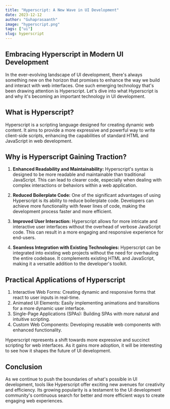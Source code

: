 ```yaml
---
title: "Hyperscript: A New Wave in UI Development"
date: 2023-12-12
author: "Guhaprasaanth"
image: "hyperscript.png"
tags: ["ui"]
slug: hyperscript
---
```


## Embracing Hyperscript in Modern UI Development
In the ever-evolving landscape of UI development, there's always something new on the horizon that promises to enhance the way we build and interact with web interfaces. One such emerging technology that's been drawing attention is Hyperscript. Let's dive into what Hyperscript is and why it's becoming an important technology in UI development.

## What is Hyperscript?
Hyperscript is a scripting language designed for creating dynamic web content. It aims to provide a more expressive and powerful way to write client-side scripts, enhancing the capabilities of standard HTML and JavaScript in web development.

## Why is Hyperscript Gaining Traction?
1. **Enhanced Readability and Maintainability:**
Hyperscript's syntax is designed to be more readable and maintainable than traditional JavaScript. This can lead to clearer code, especially when dealing with complex interactions or behaviors within a web application.

2. **Reduced Boilerplate Code:**
One of the significant advantages of using Hyperscript is its ability to reduce boilerplate code. Developers can achieve more functionality with fewer lines of code, making the development process faster and more efficient.

3. **Improved User Interaction:**
Hyperscript allows for more intricate and interactive user interfaces without the overhead of verbose JavaScript code. This can result in a more engaging and responsive experience for end-users.

4. **Seamless Integration with Existing Technologies:**
Hyperscript can be integrated into existing web projects without the need for overhauling the entire codebase. It complements existing HTML and JavaScript, making it a versatile addition to the developer's toolkit.

## Practical Applications of Hyperscript
1) Interactive Web Forms: Creating dynamic and responsive forms that react to user inputs in real-time.
2) Animated UI Elements: Easily implementing animations and transitions for a more dynamic user interface.
3) Single-Page Applications (SPAs): Building SPAs with more natural and intuitive scripting.
4) Custom Web Components: Developing reusable web components with enhanced functionality.

Hyperscript represents a shift towards more expressive and succinct scripting for web interfaces. As it gains more adoption, it will be interesting to see how it shapes the future of UI development.

## Conclusion
As we continue to push the boundaries of what's possible in UI development, tools like Hyperscript offer exciting new avenues for creativity and efficiency. Its growing popularity is a testament to the UI development community's continuous search for better and more efficient ways to create engaging web experiences.

